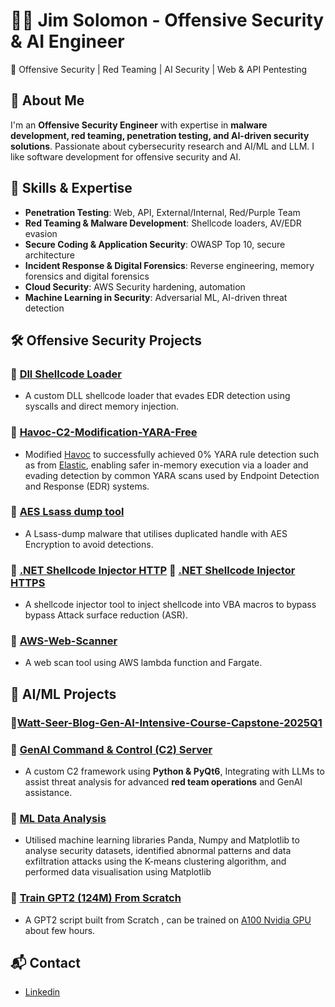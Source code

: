 # 👨‍💻 Jim Solomon - Offensive Security & AI Engineer

🚀 Offensive Security | Red Teaming | AI Security | Web & API Pentesting

## 🔹 About Me
I'm an **Offensive Security Engineer** with expertise in **malware development, red teaming, penetration testing, and AI-driven security solutions**. Passionate about cybersecurity research and AI/ML and LLM. I like software development for offensive security and AI.

## 📌 Skills & Expertise
- **Penetration Testing**: Web, API, External/Internal, Red/Purple Team
- **Red Teaming & Malware Development**: Shellcode loaders, AV/EDR evasion
- **Secure Coding & Application Security**: OWASP Top 10, secure architecture
- **Incident Response & Digital Forensics**: Reverse engineering, memory forensics and digital forensics
- **Cloud Security**: AWS Security hardening, automation
- **Machine Learning in Security**: Adversarial ML, AI-driven threat detection


## 🛠️ Offensive Security Projects
### 🔹 [Dll Shellcode Loader](https://github.com/JimKw1kX/Dll-Shellcode-Loader)
- A custom DLL shellcode loader that evades EDR detection using syscalls and direct memory injection.

### 🔹 [Havoc-C2-Modification-YARA-Free](https://github.com/JimKw1kX/Havoc-C2-Modification-YARA-Free)

- Modified [Havoc](https://github.com/HavocFramework/Havoc) to successfully achieved 0% YARA rule detection such as from [Elastic](https://github.com/elastic/protections-artifacts), enabling safer in-memory execution via a loader and evading detection by common YARA scans used by Endpoint Detection and Response (EDR) systems.

### 🔹 [AES Lsass dump tool](https://github.com/JimKw1kX/AES-Lsass-dump-via-duplicated-handle)

- A Lsass-dump malware that utilises duplicated handle with AES Encryption to avoid detections.

### 🔹 [.NET Shellcode Injector HTTP](https://github.com/JimKw1kX/Shellcode-Injector)  🔹 [.NET Shellcode Injector HTTPS](https://github.com/JimKw1kX/Shellcode-Injector-https)
- A shellcode injector tool to inject shellcode into VBA macros to bypass bypass Attack surface reduction (ASR).

### 🔹 [AWS-Web-Scanner](https://github.com/JimKw1kX/AWS-Web-Scanner)
- A web scan tool using AWS lambda function and Fargate.

## 🤖 AI/ML Projects
### 🔹[Watt-Seer-Blog-Gen-AI-Intensive-Course-Capstone-2025Q1](https://github.com/suresh-srinivas/Watt-Seer-Blog-Gen-AI-Intensive-Course-Capstone-2025Q1/blob/main/docs/watt-saver.md)

### 🔹 [GenAI Command & Control (C2) Server](https://github.com/JimKw1kX/LLM-C2-Server)
- A custom C2 framework using **Python & PyQt6**, Integrating with LLMs to assist threat analysis for advanced **red team operations** and GenAI assistance.

### 🔹 [ML Data Analysis](https://github.com/JimKw1kX/AI-ML-Notes/blob/main/ML/Data-Visualisation-ML.ipynb)
-  Utilised machine learning libraries Panda, Numpy and Matplotlib to analyse security datasets, identified abnormal patterns and data
exfiltration attacks using the K-means clustering algorithm, and performed data visualisation using Matplotlib

### 🔹 [Train GPT2 (124M) From Scratch](https://github.com/JimKw1kX/AI-ML-Notes/blob/main/LLM/GPT-2/train_gpt2.py)
-  A GPT2 script built from Scratch , can be trained on [A100 Nvidia GPU](https://lambdalabs.com/) about few hours.

## 📬 Contact

- [Linkedin](https://www.linkedin.com/in/jimsolomonx)

